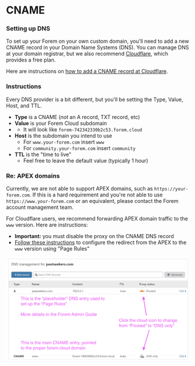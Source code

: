 # CNAME

### Setting up DNS

To set up your Forem on your own custom domain, you'll need to add a new CNAME record in your Domain Name Systems \(DNS\).  You can manage DNS at your domain registrar, but we also recommend [Cloudflare](https://cloudflare.com), which provides a free plan.

Here are instructions on [how to add a CNAME record at Cloudflare](https://support.cloudflare.com/hc/en-us/articles/360020615111-Configuring-a-CNAME-setup).

### Instructions

Every DNS provider is a bit different, but you'll be setting the Type, Value, Host, and TTL.

* **Type** is a CNAME \(_not_ an A record, TXT record, etc\)
* **Value** is your Forem Cloud subdomain
* * It will look like `forem-742342330b2c53.forem.cloud`
* **Host** is the subdomain you intend to use
  * For `www.your-forem.com` insert `www`
  * For `community.your-forem.com` insert `community`
* **TTL** is the "time to live"
  * Feel free to leave the default value \(typically 1 hour\)

### Re: APEX domains

Currently, we are not able to support APEX domains, such as `https://your-forem.com`.  If this is a hard requirement and you're not able to use `https://www.your-forem.com` or an equivalent, please contact the Forem account management team.

For Cloudflare users, we recommend forwarding APEX domain traffic to the `www` version.  Here are instructions:

* **Important:** you must disable the proxy on the CNAME DNS record
* [Follow these instructions](https://community.cloudflare.com/t/redirect-example-com-to-www-example-com/78348) to configure the redirect from the APEX to the `www` version using "Page Rules"

![An example of a proper configuration in Cloudflare](../.gitbook/assets/screen-shot-2020-11-16-at-11.33.41-am.png)



